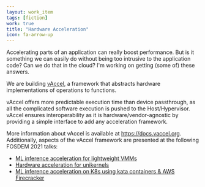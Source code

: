 ```yaml
---
layout: work_item
tags: [fiction]
work: true
title: "Hardware Acceleration"
icon: fa-arrow-up
---
```


Accelerating parts of an application can really boost performance. But is it
something we can easily do without being too intrusive to the application code?
Can we do that in the cloud? I'm working on getting (some of) these answers.

We are building <a href="https://vaccel.org">vAccel</a>, a framework that
abstracts hardware implementations of operations to functions. 

vAccel offers more predictable execution time than device passthrough, as all
the complicated software execution is pushed to the Host/Hypervisor. vAccel
ensures interoperability as it is hardware/vendor-agnostic by providing a
simple interface to add any acceleration framework.

More information about vAccel is available at <a
href="https://docs.vaccel.org">https://docs.vaccel.org</a>. Additionally,
aspects of the vAccel framework are presented at the following FOSDEM 2021
talks:
 * <a href="https://fosdem.org/2021/schedule/event/vai_ml_lightweight_vmms/">ML inference acceleration for lightweight VMMs</a>
 * <a href="https://fosdem.org/2021/schedule/event/microkernel_hardware_acceleration_for_unikernels/">Hardware acceleration for unikernels</a>
 * <a href="https://fosdem.org/2021/schedule/event/containers_ml_kata/">ML inference acceleration on K8s using kata containers & AWS Firecracker</a>
